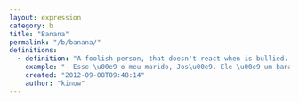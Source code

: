 ```yaml
---
layout: expression
category: b
title: "Banana"
permalink: "/b/banana/"
definitions:
  - definition: "A foolish person, that doesn't react when is bullied. Ned Flanders is the perfect example of a \"banana\". A \"banana\" is sometimes too good to someone, even when this person doesn't deserve."
    example: "- Esse \u00e9 o meu marido, Jos\u00e9. Ele \u00e9 um banana, n\u00e3o \u00e9 Jos\u00e9?\n- Isso mesmo meu amor. N\u00e3o liga n\u00e3o, ela \u00e9 brincalhona assim mesmo."
    created: "2012-09-08T09:48:14"
    author: "kinow"
---
```


